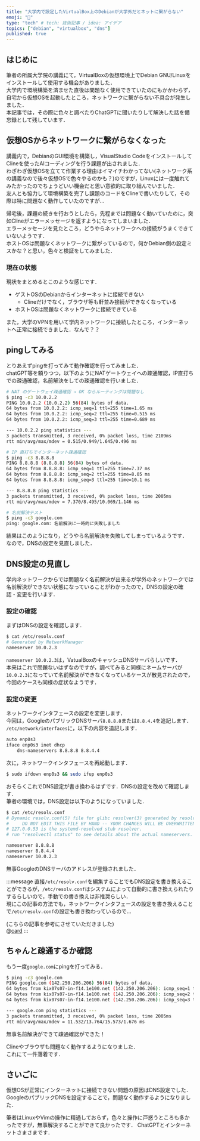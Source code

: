 ```yaml
---
title: "大学内で設定したVirtualBox上のDebianが大学外だとネットに繋がらない"
emoji: "🛜"
type: "tech" # tech: 技術記事 / idea: アイデア
topics: ["debian", "virtualbox", "dns"]
published: true
---
```


## はじめに
筆者の所属大学院の講義にて，VirtualBoxの仮想環境上でDebian GNU/Linuxをインストールして使用する機会がありました．  
大学内で環境構築を済ませた直後は問題なく使用できていたのにもかかわらず，自宅から仮想OSを起動したところ，ネットワークに繋がらない不具合が発生しました．  
本記事では，その際に色々と調べたりChatGPTに聞いたりして解決した話を備忘録として残しています．

## 仮想OSからネットワークに繋がらなくなった
講義内で，DebianのGUI環境を構築し，VisualStudio CodeをインストールしてClineを使ったAIコーディングを行う課題が出されました．  
わざわざ仮想OSを立てて作業する理由はイマイチわかってない(ネットワーク系の講義なので後々仮想OSで色々やるのかも？)のですが，Linuxには一度触れてみたかったのでちょうどいい機会だと思い意欲的に取り組んでいました．  
友人とも協力して環境構築を完了し課題のコードをClineで書いたりして，その際は特に問題なく動作していたのですが...

帰宅後，課題の続きを行おうとしたら，先程までは問題なく動いていたのに，突如Clineがエラーメッセージを返すようになってしまいました．  
エラーメッセージを見たところ，どうやらネットワークへの接続がうまくできていないようです．  
ホストOSは問題なくネットワークに繋がっているので，何かDebian側の設定ミスかな？と思い，色々と検証をしてみました．

### 現在の状態
現状をまとめるとこのような感じです．
- ゲストOSのDebianからインターネットに接続できない
    - Clineだけでなく，ブラウザ等も軒並み接続ができなくなっている
- ホストOSは問題なくネットワークに接続できている

また，大学のVPNを用いて学内ネットワークに接続したところ，インターネットへ正常に接続できました．なんで？？



## pingしてみる
とりあえずpingを打ってみて動作確認を行ってみました．  
chatGPT等を頼りつつ，以下のようにNATゲートウェイへの疎通確認，IP直打ちでの疎通確認，名前解決をしての疎通確認を行いました．

```bash
# NAT のゲートウェイ疎通確認 → OK ならルーティングは問題なし
$ ping -c3 10.0.2.2
PING 10.0.2.2 (10.0.2.2) 56(84) bytes of data.
64 bytes from 10.0.2.2: icmp_seq=1 ttl=255 time=1.65 ms
64 bytes from 10.0.2.2: icmp_seq=2 ttl=255 time=0.515 ms
64 bytes from 10.0.2.2: icmp_seq=3 ttl=255 time=0.689 ms

--- 10.0.2.2 ping statistics ---
3 packets transmitted, 3 received, 0% packet loss, time 2109ms
rtt min/avg/max/mdev = 0.515/0.949/1.645/0.496 ms
```


```bash
# IP 直打ちでインターネット疎通確認
$ ping -c3 8.8.8.8
PING 8.8.8.8 (8.8.8.8) 56(84) bytes of data.
64 bytes from 8.8.8.8: icmp_seq=1 ttl=255 time=7.37 ms
64 bytes from 8.8.8.8: icmp_seq=2 ttl=255 time=8.05 ms
64 bytes from 8.8.8.8: icmp_seq=3 ttl=255 time=10.1 ms

--- 8.8.8.8 ping statistics ---
3 packets transmitted, 3 received, 0% packet loss, time 2005ms
rtt min/avg/max/mdev = 7.370/8.495/10.069/1.146 ms
```

```bash
# 名前解決テスト
$ ping -c3 google.com
ping: google.com: 名前解決に一時的に失敗しました
```

結果はこのようになり，どうやら名前解決を失敗してしまっているようです．  
なので，DNSの設定を見直しました．

## DNS設定の見直し
学内ネットワークからでは問題なく名前解決が出来るが学外のネットワークでは名前解決ができない状態になっていることがわかったので，DNSの設定の確認・変更を行います．

### 設定の確認
まずはDNSの設定を確認します．
```bash
$ cat /etc/resolv.conf
# Generated by NetworkManager
nameserver 10.0.2.3
```
`nameserver 10.0.2.3`は，VatualBoxのキャッシュDNSサーバらしいです．  
本来はこれで問題ないはずなのですが，調べてみると同様にネームサーバが`10.0.2.3`になっていて名前解決ができなくなっているケースが散見されたので，今回のケースも同様の症状なようです．

### 設定の変更
ネットワークインタフェースの設定を変更します．  
今回は，GoogleのパブリックDNSサーバ`8.8.8.8`または`8.8.4.4`を追記します．  
`/etc/network/interfaces`に，以下の内容を追記します．
```bash
auto enp0s3
iface enp0s3 inet dhcp
    dns-nameservers 8.8.8.8 8.8.4.4
```

次に，ネットワークインタフェースを再起動します．
```bash
$ sudo ifdown enp0s3 && sudo ifup enp0s3
```

おそらくこれでDNS設定が書き換わるはずです．DNSの設定を改めて確認します．  
筆者の環境では，DNS設定は以下のようになっていました．
```bash
$ cat /etc/resolv.conf
# Dynamic resolv.conf(5) file for glibc resolver(3) generated by resolvconf(8)
#     DO NOT EDIT THIS FILE BY HAND -- YOUR CHANGES WILL BE OVERWRITTEN
# 127.0.0.53 is the systemd-resolved stub resolver.
# run "resolvectl status" to see details about the actual nameservers.

nameserver 8.8.8.8
nameserver 8.8.4.4
nameserver 10.0.2.3
```
無事GoogleのDNSサーバのアドレスが登録されました．

:::message
直接`/etc/resolv.conf`を編集することでもDNS設定を書き換えることができるが，`/etc/resolv.conf`はシステムによって自動的に書き換えられたりするらしいので，手動での書き換えは非推奨らしい．  
現にこの記事の方法でも，ネットワークインタフェースの設定を書き換えることで`/etc/resolv.conf`の設定も書き換わっているので...  

(こちらの記事を参考にさせていただきました)  
@[card](https://zenn.dev/restartr/articles/ff47d85da0a3f9)
:::




## ちゃんと疎通するか確認
もう一度`google.com`にpingを打ってみる．
```bash
$ ping -c3 google.com
PING google.com (142.250.206.206) 56(84) bytes of data.
64 bytes from kix07s07-in-f14.1e100.net (142.250.206.206): icmp_seq=1 ttl=255 time=11.5 ms
64 bytes from kix07s07-in-f14.1e100.net (142.250.206.206): icmp_seq=2 ttl=255 time=15.6 ms
64 bytes from kix07s07-in-f14.1e100.net (142.250.206.206): icmp_seq=3 ttl=255 time=14.2 ms

--- google.com ping statistics ---
3 packets transmitted, 3 received, 0% packet loss, time 2005ms
rtt min/avg/max/mdev = 11.532/13.764/15.573/1.676 ms
```
無事名前解決ができて疎通確認ができた！

Clineやブラウザも問題なく動作するようになりました．  
これにて一件落着です．

## さいごに
仮想OSが正常にインターネットに接続できない問題の原因はDNS設定でした．
GoogleのパブリックDNSを設定することで，問題なく動作するようになりました．  

筆者はLinuxやVimの操作に精通しておらず，色々と操作に戸惑うところも多かったですが，無事解決することができて良かったです．
ChatGPTとインターネットさまさまです．
